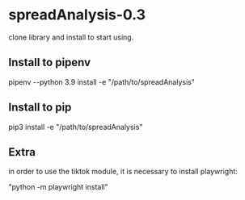# spreadAnalysis-0.3

clone library and install to start using.

## Install to pipenv

pipenv --python 3.9 install -e "/path/to/spreadAnalysis"

## Install to pip

pip3 install -e "/path/to/spreadAnalysis"

## Extra

in order to use the tiktok module, it is necessary to install playwright:

  "python -m playwright install"
